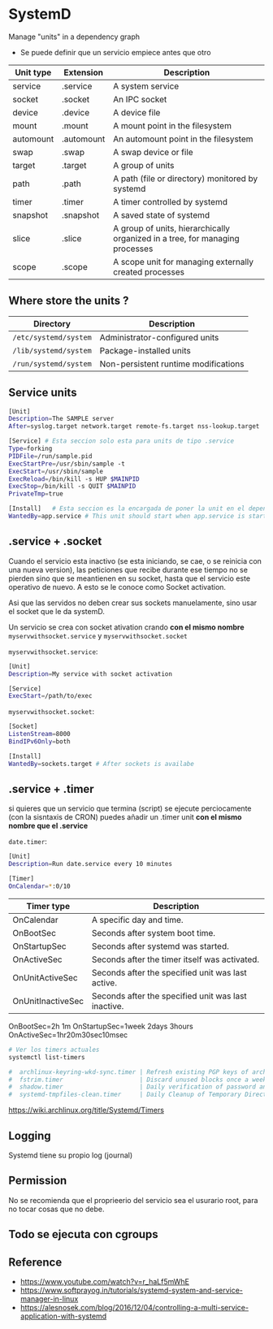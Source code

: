 # SystemD

Manage "units" in a dependency graph

- Se puede definir que un servicio empiece antes que otro


| Unit type | Extension  | Description          |
|-----------|------------|----------------------|
| service   | .service   | A system service     |
| socket    | .socket    | An IPC socket        |
| device    | .device    | A device file        |
| mount     | .mount     | A mount point in the filesystem |
| automount | .automount | An automount point in the filesystem |
| swap      | .swap      | A swap device or file |
| target    | .target    | A group of units      |
| path      | .path      | A path (file or directory) monitored by systemd |
| timer     | .timer     | A timer controlled by systemd |
| snapshot  | .snapshot  | A saved state of systemd      |
| slice     | .slice     | A group of units, hierarchically organized in a tree, for managing processes |
| scope     | .scope     | A scope unit for managing externally created processes |



## Where store the units ?

| Directory             | Description                          |
|-----------------------|--------------------------------------|
| `/etc/systemd/system` | Administrator-configured units       |
| `/lib/systemd/system` | Package-installed units              |
| `/run/systemd/system` | Non-persistent runtime modifications |


## Service units

```bash
[Unit]
Description=The SAMPLE server
After=syslog.target network.target remote-fs.target nss-lookup.target

[Service] # Esta seccion solo esta para units de tipo .service
Type=forking
PIDFile=/run/sample.pid
ExecStartPre=/usr/sbin/sample -t
ExecStart=/usr/sbin/sample
ExecReload=/bin/kill -s HUP $MAINPID
ExecStop=/bin/kill -s QUIT $MAINPID
PrivateTmp=true

[Install]   # Esta seccion es la encargada de poner la unit en el dependency tree
WantedBy=app.service # This unit should start when app.service is starting
```

## .service + .socket

Cuando el servicio esta inactivo (se esta iniciando, se cae, o se reinicia con una nueva version), las peticiones que recibe durante ese tiempo no se pierden sino que se meantienen en su socket, hasta que el servicio este operativo de nuevo. A esto se le conoce como Socket activation.

Asi que las servidos no deben crear sus sockets manuelamente, sino usar el socket que le da systemD.

Un servicio se crea con socket ativation crando **con el mismo nombre** `myservwithsocket.service` y `myservwithsocket.socket`


`myservwithsocket.service`:

```bash
[Unit]
Description=My service with socket activation

[Service]
ExecStart=/path/to/exec
```

`myservwithsocket.socket`:

```bash
[Socket]
ListenStream=8000
BindIPv6Only=both

[Install]
WantedBy=sockets.target # After sockets is availabe
```

## .service + .timer

si quieres que un servicio que termina (script) se ejecute perciocamente (con la sisntaxis de CRON) puedes añadir un .timer unit **con el mismo nombre que el .service**

`date.timer`:

```bash
[Unit]
Description=Run date.service every 10 minutes

[Timer]
OnCalendar=*:0/10
```

| Timer type        | Description                                         |
|-------------------|-----------------------------------------------------|
| OnCalendar        | A specific day and time.                            |
| OnBootSec         | Seconds after system boot time.                     |
| OnStartupSec      | Seconds after systemd was started.                  |
| OnActiveSec       | Seconds after the timer itself was activated.       |
| OnUnitActiveSec   | Seconds after the specified unit was last active.   |
| OnUnitInactiveSec | Seconds after the specified unit was last inactive. |


OnBootSec=2h 1m
OnStartupSec=1week 2days 3hours
OnActiveSec=1hr20m30sec10msec

```bash
# Ver los timers actuales
systemctl list-timers

#  archlinux-keyring-wkd-sync.timer | Refresh existing PGP keys of archlinux-keyring regularly
#  fstrim.timer                     | Discard unused blocks once a week
#  shadow.timer                     | Daily verification of password and group files
#  systemd-tmpfiles-clean.timer     | Daily Cleanup of Temporary Directories
```

https://wiki.archlinux.org/title/Systemd/Timers



## Logging

Systemd tiene su propio log (journal)


## Permission

No se recomienda que el proprieerio del servicio sea el usurario root, para no tocar cosas que no debe.


## Todo se ejecuta con cgroups




## Reference
- https://www.youtube.com/watch?v=r_haLf5mWhE
- https://www.softprayog.in/tutorials/systemd-system-and-service-manager-in-linux
- https://alesnosek.com/blog/2016/12/04/controlling-a-multi-service-application-with-systemd